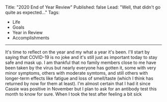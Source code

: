Title: "2020 End of Year Review"
Published: false
Lead: "Well, that didn't go quite as expected..."
Tags:
- Life
- Goals
- Year in Review
- Accomplishments
---

It's time to reflect on the year and my what a year it's been. I'll start by saying that COVID-19 is no joke and it's still just as important today to stay safe and mask up. I am thankful that no family members close to me have been taken by the virus but nearly everyone has gotten it, some with very minor symptoms, others with moderate symtoms, and still others with longer-term effects like fatigue and loss of smell/taste (which I think has returned by now for them at least). I'm almost certain that I had it since Cassie was positive in November but I plan to ask for an antibody test this month to know for sure. When I took the test after feeling a bit sick
<!--stackedit_data:
eyJoaXN0b3J5IjpbLTk3ODI5OTgyN119
-->